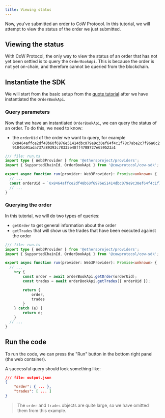 ```yaml
---
title: Viewing status
---
```


Now, you've submitted an order to CoW Protocol. In this tutorial, we will attempt to view the status of the order we just submitted.

## Viewing the status

With CoW Protocol, the only way to view the status of an order that has not yet been settled is to query the `OrderBookApi`. This is because the order is not yet on-chain, and therefore cannot be queried from the blockchain.

## Instantiate the SDK

We will start from the basic setup from the [quote tutorial](/tutorial/quote-order) after we have instantiated the `OrderBookApi`.

### Query parameters

Now that we have an instantiated `OrderBookApi`, we can query the status of an order. To do this, we need to know:

- the `orderUid` of the order we want to query, for example `0x8464affce2df48b60f6976e51414dbc079e9c30ef64f4c1f78c7abe2c7f96a0c29104bb91ada737a89393c78335e48ff4708727e659523a1`

```typescript
/// file: run.ts
import type { Web3Provider } from '@ethersproject/providers';
import { SupportedChainId, OrderBookApi } from '@cowprotocol/cow-sdk';

export async function run(provider: Web3Provider): Promise<unknown> {
  // ...
  const orderUid = `0x8464affce2df48b60f6976e51414dbc079e9c30ef64f4c1f78c7abe2c7f96a0c29104bb91ada737a89393c78335e48ff4708727e659523a1`;
  // ...
}
```

### Querying the order

In this tutorial, we will do two types of queries:

- `getOrder` to get general information about the order
- `getTrades` that will show us the trades that have been executed against the order

```typescript
/// file: run.ts
import type { Web3Provider } from '@ethersproject/providers';
import { SupportedChainId, OrderBookApi } from '@cowprotocol/cow-sdk';

export async function run(provider: Web3Provider): Promise<unknown> {
  // ...
    try {
        const order = await orderBookApi.getOrder(orderUid);
        const trades = await orderBookApi.getTrades({ orderUid });

        return {
            order,
            trades
        }
    } catch (e) {
        return e;
    }
  // ...
}
```

## Run the code

To run the code, we can press the "Run" button in the bottom right panel (the web container).

A successful query should look something like:

```json
/// file: output.json
{
    "order": { ... },
    "trades": [ ... ]
}
```

> The `order` and `trades` objects are quite large, so we have omitted them from this example.